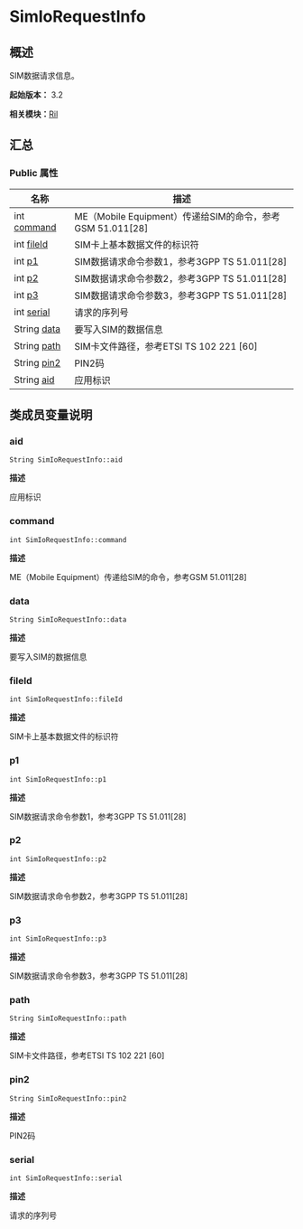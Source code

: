 # SimIoRequestInfo


## 概述

SIM数据请求信息。

**起始版本：** 3.2

**相关模块：**[Ril](_ril_v10.md)


## 汇总


### Public 属性

| 名称 | 描述 | 
| -------- | -------- |
| int [command](#command) | ME（Mobile Equipment）传递给SIM的命令，参考GSM 51.011[28]  | 
| int [fileId](#fileid) | SIM卡上基本数据文件的标识符  | 
| int [p1](#p1) | SIM数据请求命令参数1，参考3GPP TS 51.011[28]  | 
| int [p2](#p2) | SIM数据请求命令参数2，参考3GPP TS 51.011[28]  | 
| int [p3](#p3) | SIM数据请求命令参数3，参考3GPP TS 51.011[28]  | 
| int [serial](#serial) | 请求的序列号  | 
| String [data](#data) | 要写入SIM的数据信息  | 
| String [path](#path) | SIM卡文件路径，参考ETSI TS 102 221 [60]  | 
| String [pin2](#pin2) | PIN2码  | 
| String [aid](#aid) | 应用标识  | 


## 类成员变量说明


### aid

```
String SimIoRequestInfo::aid
```
**描述**

应用标识


### command

```
int SimIoRequestInfo::command
```
**描述**

ME（Mobile Equipment）传递给SIM的命令，参考GSM 51.011[28]


### data

```
String SimIoRequestInfo::data
```
**描述**

要写入SIM的数据信息


### fileId

```
int SimIoRequestInfo::fileId
```
**描述**

SIM卡上基本数据文件的标识符


### p1

```
int SimIoRequestInfo::p1
```
**描述**

SIM数据请求命令参数1，参考3GPP TS 51.011[28]


### p2

```
int SimIoRequestInfo::p2
```
**描述**

SIM数据请求命令参数2，参考3GPP TS 51.011[28]


### p3

```
int SimIoRequestInfo::p3
```
**描述**

SIM数据请求命令参数3，参考3GPP TS 51.011[28]


### path

```
String SimIoRequestInfo::path
```
**描述**

SIM卡文件路径，参考ETSI TS 102 221 [60]


### pin2

```
String SimIoRequestInfo::pin2
```
**描述**

PIN2码


### serial

```
int SimIoRequestInfo::serial
```
**描述**

请求的序列号
